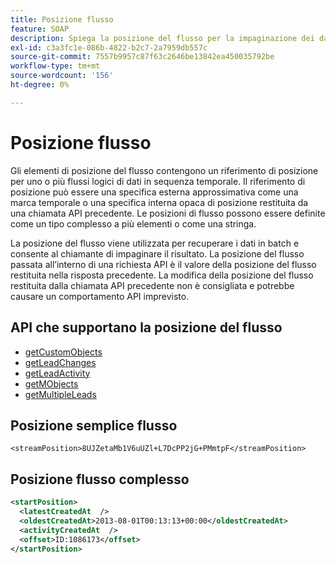 ```yaml
---
title: Posizione flusso
feature: SOAP
description: Spiega la posizione del flusso per la impaginazione dei dati in sequenza temporale in SOAP, in formati semplici e complessi e l’utilizzo in getLeadChanges, getLeadActivity e altro ancora
exl-id: c3a3fc1e-086b-4822-b2c7-2a7959db557c
source-git-commit: 7557b9957c87f63c2646be13842ea450035792be
workflow-type: tm+mt
source-wordcount: '156'
ht-degree: 0%

---
```


# Posizione flusso

Gli elementi di posizione del flusso contengono un riferimento di posizione per uno o più flussi logici di dati in sequenza temporale. Il riferimento di posizione può essere una specifica esterna approssimativa come una marca temporale o una specifica interna opaca di posizione restituita da una chiamata API precedente. Le posizioni di flusso possono essere definite come un tipo complesso a più elementi o come una stringa.

La posizione del flusso viene utilizzata per recuperare i dati in batch e consente al chiamante di impaginare il risultato. La posizione del flusso passata all’interno di una richiesta API è il valore della posizione del flusso restituita nella risposta precedente. La modifica della posizione del flusso restituita dalla chiamata API precedente non è consigliata e potrebbe causare un comportamento API imprevisto.

## API che supportano la posizione del flusso

- [getCustomObjects](getcustomobjects.md)
- [getLeadChanges](getleadchanges.md)
- [getLeadActivity](getleadactivity.md)
- [getMObjects](getmobjects.md)
- [getMultipleLeads](getmultipleleads.md)

## Posizione semplice flusso

```
<streamPosition>8UJZetaMb1V6uUZl+L7DcPP2jG+PMmtpF</streamPosition>
```

## Posizione flusso complesso

```xml
<startPosition>
  <latestCreatedAt  />
  <oldestCreatedAt>2013-08-01T00:13:13+00:00</oldestCreatedAt>
  <activityCreatedAt  />
  <offset>ID:1086173</offset>
</startPosition>
```
